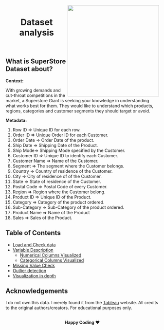 
<a name = "top"></a>
<div align="center">
  <br>
  <img style="float: right;" src="https://upload.wikimedia.org/wikipedia/commons/2/20/NBC_Superstore.png" width="300" >
  <h1>Dataset analysis</h1>
</div>
<br>

## What is SuperStore Dataset about?

**Context:**

With growing demands and cut-throat competitions in the market, a Superstore Giant is seeking your knowledge in understanding what works best for them. They would like to understand which products, regions, categories and customer segments they should target or avoid.

**Metadata:**

1.   Row ID => Unique ID for each row.
2. Order ID => Unique Order ID for each Customer.
3. Order Date => Order Date of the product.
4. Ship Date => Shipping Date of the Product.
5. Ship Mode=> Shipping Mode specified by the Customer.
6. Customer ID => Unique ID to identify each Customer.
7. Customer Name => Name of the Customer.
8. Segment => The segment where the Customer belongs.
9. Country => Country of residence of the Customer.
10. City => City of residence of of the Customer.
11. State => State of residence of the Customer.
12. Postal Code => Postal Code of every Customer.
13. Region => Region where the Customer belong.
14. Product ID => Unique ID of the Product.
15. Category => Category of the product ordered.
16. Sub-Category => Sub-Category of the product ordered.
17. Product Name => Name of the Product
18. Sales => Sales of the Product.



## Table of Contents

- [Load and Check data](#1)
- [Variable Description](#2)
  *   [Numerical Columns Visualized](#2.1)
  *   [Categorical Columns Visualized](#2.2)
- [Missing Value Check](#3)
- [Outlier detection](#4)
- [Visualization in depth](#5)


## Acknowledgements

I do not own this data. I merely found it from the [Tableau](https://community.tableau.com/s/question/0D54T00000CWeX8SAL/sample-superstore-sales-excelxls) website. All credits to the original authors/creators. For educational purposes only.


<p align="center">
<br>
  <strong>Happy Coding</strong> ❤️
</p>

